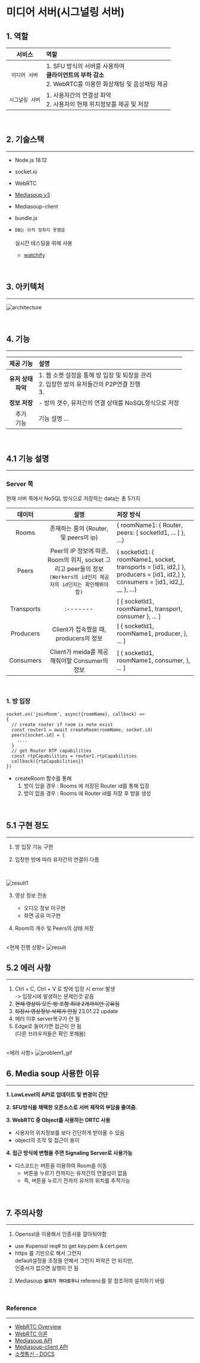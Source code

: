 # 미디어 서버(시그널링 서버)
## **1. 역할**

|**서비스**|**역할**|
|:------:|:---|
|`미디어 서버`| 1. SFU 방식의 서버를 사용하여 <br>**클라이언트의 부하 감소** <br>2. WebRTC를 이용한 화상채팅 및 음성채팅 제공<br>|
|`시그널링 서버`| 1. 사용자간의 연결성 파악<br>2. 사용자의 현재 위치정보를 제공 및 저장|


<br>

## **2. 기술스택**
---
* Node.js 18.12
* socket.io
* WebRTC
* [Mediasoup v3](https://mediasoup.org/documentation/v3/mediasoup/installation/#requirements)
* Mediasoup-client
* bundle.js
* `DB는 아직 정하지 못했음`
<br><br>
실시간 테스팅을 위해 사용

  * [watchify](http://watchify.org/)
  
<br>

## **3. 아키텍처**
---
![architecture](./docs/data/img/architecture.jpg)

<br>


## **4. 기능**
---
|**제공 기능**|**설명**|
|:------:|:---|
|**유저 상태<br> 파악**| 1. 웹 소켓 설정을 통해 방 입장 및 퇴장을 관리 <br>2. 입장한 방의 유저들간의 P2P연결 진행<br>3. |
|**정보 저장**| - 방의 갯수, 유저간의 연결 상태를 NoSQL형식으로 저장<br>|
| 추가 <br>기능 | 기능 설명 ... |


<br>

## **4.1 기능 설명**
---
### Server 쪽

현재 서버 쪽에서 NoSQL 방식으로 저장하는 data는 총 5가지

|**데이터**|**설명**|**저장 방식**|
|:--------:|:-----------:|:-------|
|Rooms|존재하는 룸의 {Router, 및 peers의 ip}|{ roomName1: { Router, peers: [ socketId1, ... ] }, ...}|
|Peers|Peer의 IP 정보에 따른, Room의 위치, socket 그리고 peer들의 정보`(Workers의 id인지 제공자의 id인지는 확인해봐야함)`|{ socketId1: { roomName1, socket, transports = [id1, id2,] }, producers = [id1, id2,] }, consumers = [id1, id2,], __ }, ...}|
|Transports|:-------|[ { socketId1, roomName1, transport, consumer }, ... ]|
|Producers|Client가 접속했을 때, producers의 정보|[ { socketId1, roomName1, producer, }, ... ]|
|Consumers|Client가 meida를 제공해줘야할 Consumer의 정보|[ { socketId1, roomName1, consumer, }, ... ]|


<br> 

### 1. **방 입장**
```   
socket.on('joinRoom', async({roomName}, callback) => 
{
  // create router if room is note exist
  const router1 = await createRoom(roomName, socket.id)
  peers[socket.id] = {
    ....
  }
  // get Router RTP capabilities
  const rtpCapabilities = router1.rtpCapabilities
  callback({rtpCapabilities})
})
```
  - createRoom 함수를 통해 
    1. 방이 있을 경우 : Rooms 에 저장된 Router id를 통해 입장
    2. 방이 없을 경우 : Rooms 에 Router id를 저장 후 방을 생성

<br>


## **5.1 구현 정도**
---
1. 방 입장 기능 구현

2. 입장한 방에 따라 유저간의 연결이 다름
<br>

![result1](./docs/data/img/result_problem.jpg)

3. 영상 정보 전송 
    - 오디오 정보 미구현
    - 화면 공유 미구현

4. Room의 개수 및 Peers의 상태 저장
<br><br>

<현재 진행 상황>
![result](./docs/data/video/result.gif)
<br>

## **5.2 에러 사항**
---
1. Ctrl + C, Ctrl + V 로 방에 입장 시 error 발생 <br>-> 입장시에 발생하는 문제인것 같음
2. ~~현재 영상이 모든 방 포함 최대 2개까지만 공유됨~~ 
3. ~~퇴장시 영상정보 삭제가 안됨~~ 23.01.22 update 
4. 에러 이후 server복구가 안 됨
5. Edge로 들어가면 접근이 안 됨<br>(다른 브라우저들은 확인 못해봄)
<br><br>

<에러 사항>
![problem1_gif](./docs/data/video/problem_cannot_update_video_morethan3.gif)
<br>

## **6. Media soup 사용한 이유**
---
**1. LowLevel의 API로 업데이트 및 변경이 간단**<br>

**2. SFU방식을 채택한 오픈소스로 서버 제작의 부담을 줄여줌.**<br>

**3. WebRTC 중 Object를 사용하는 ORTC 사용**
  - 사용자의 위치정보를 보다 간단하게 받아올 수 
  있음
  - object의 조작 및 접근이 용이

**4. 접근 방식에 변형을 주면 Signaling Server로 사용가능**
  - 디스코드는 버튼을 이용하여 Room을 이동
    - 버튼을 누르기 전까지는 유저간의 연결성이 없음
    - 즉, 버튼을 누르기 전까지 유저의 위치를 추적가능
<br>


## **7. 주의사항** 
---
1. Openssl을 이용해서 인증서를 깔아둬야함
* use #openssl req# to get key.pem & cert.pem 
* https 를 기반으로 해서 그런지
<br>default설정을 조정을 안해서 그런지 파악은 안 되지만,<br>인증서가 없으면 실행이 안 됨

2. Mediasoup **`설치가 까다로우니`** referenc를 잘 참조허여 설치하기 바람
<br>

### **Reference**
---
* [WebRTC Overview](https://trembit.com/blog/webrtc-media-servers-overview-and-explanation-what-to-choose/)
* [WebRTC 이론](https://millo-l.github.io/series/WebRTC-%EC%9D%B4%EB%A1%A0%EB%B6%80%ED%84%B0-%EC%8B%A4%EC%A0%84%EA%B9%8C%EC%A7%80)
* [Mediasoup API](https://mediasoup.org/documentation/v3/mediasoup/api/)
* [Mediasoup-client API](https://mediasoup.org/documentation/v3/mediasoup/api/)
* [소켓통신 - DOCS](https://socket.io/docs/v4/)